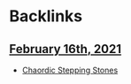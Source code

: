 
# Backlinks
## [February 16th, 2021](<February 16th, 2021.md>)
- [Chaordic Stepping Stones](<Chaordic Stepping Stones.md>)

